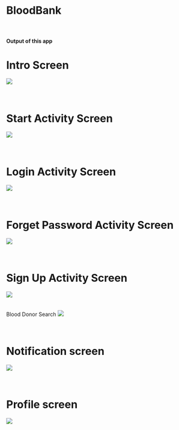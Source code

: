 # BloodBank
<br>
<h4>Output of this app</h4>
<h1>Intro Screen</h1>
<img src="https://github.com/Iamdheeraj21/BloodBank/blob/master/Blood%20bank/Screenshot_2022-01-01-18-45-15-513.jpeg"/>
<br>
<br>
<br>
<h1>Start Activity Screen</h1>
<img src="https://github.com/Iamdheeraj21/BloodBank/blob/master/Blood%20bank/Screenshot_2022-01-01-18-46-24-280.jpeg"/>
<br>
<br>
<br>
<h1>Login Activity Screen</h1>
<img src="https://github.com/Iamdheeraj21/BloodBank/blob/master/Blood%20bank/Screenshot_2022-01-01-18-46-44-878.jpeg"/>
<br>
<br>
<br>
<h1>Forget Password Activity Screen</h1>
<img src="https://github.com/Iamdheeraj21/BloodBank/blob/master/Blood%20bank/Screenshot_2022-01-01-18-46-55-865.jpeg"/>
<br>
<br>
<br>
<h1>Sign Up Activity Screen</h1>
<img src="https://github.com/Iamdheeraj21/BloodBank/blob/master/Blood%20bank/LongScreenshot_2022-01-01-18-47-31.png"/>
<br>
<br>
<br>Blood Donor Search</h1>
<img src="https://github.com/Iamdheeraj22/BloodBank/blob/master/Blood%20bank/blood%20donor%20search.jpeg"/>
<br>
<br>
<br>
<h1>Notification screen</h1>
<img src="https://github.com/Iamdheeraj22/BloodBank/blob/master/Blood%20bank/notification%20screen.jpeg"/>
<br>
<br>
<br>
<h1>Profile screen</h1>
<img src="https://github.com/Iamdheeraj22/BloodBank/blob/master/Blood%20bank/profile%20screen%20(1).png"/>
<br>
<br>
<br>
